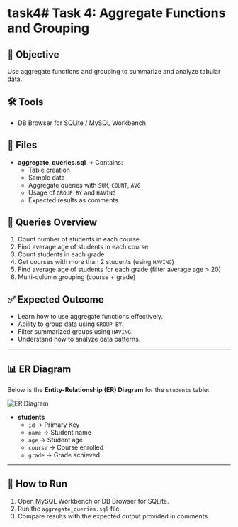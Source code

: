 # task4# Task 4: Aggregate Functions and Grouping

## 🎯 Objective
Use aggregate functions and grouping to summarize and analyze tabular data.

## 🛠 Tools
- DB Browser for SQLite / MySQL Workbench

## 📑 Files
- **aggregate_queries.sql** → Contains:
  - Table creation
  - Sample data
  - Aggregate queries with `SUM`, `COUNT`, `AVG`
  - Usage of `GROUP BY` and `HAVING`
  - Expected results as comments

## 📝 Queries Overview
1. Count number of students in each course  
2. Find average age of students in each course  
3. Count students in each grade  
4. Get courses with more than 2 students (using `HAVING`)  
5. Find average age of students for each grade (filter average age > 20)  
6. Multi-column grouping (course + grade)

## ✅ Expected Outcome
- Learn how to use aggregate functions effectively.  
- Ability to group data using `GROUP BY`.  
- Filter summarized groups using `HAVING`.  
- Understand how to analyze data patterns.  

---

## 📊 ER Diagram

Below is the **Entity-Relationship (ER) Diagram** for the `students` table:

![ER Diagram](er-diagram.png)

- **students**  
  - `id` → Primary Key  
  - `name` → Student name  
  - `age` → Student age  
  - `course` → Course enrolled  
  - `grade` → Grade achieved  

---

## 🚀 How to Run
1. Open MySQL Workbench or DB Browser for SQLite.  
2. Run the `aggregate_queries.sql` file.  
3. Compare results with the expected output provided in comments.  
